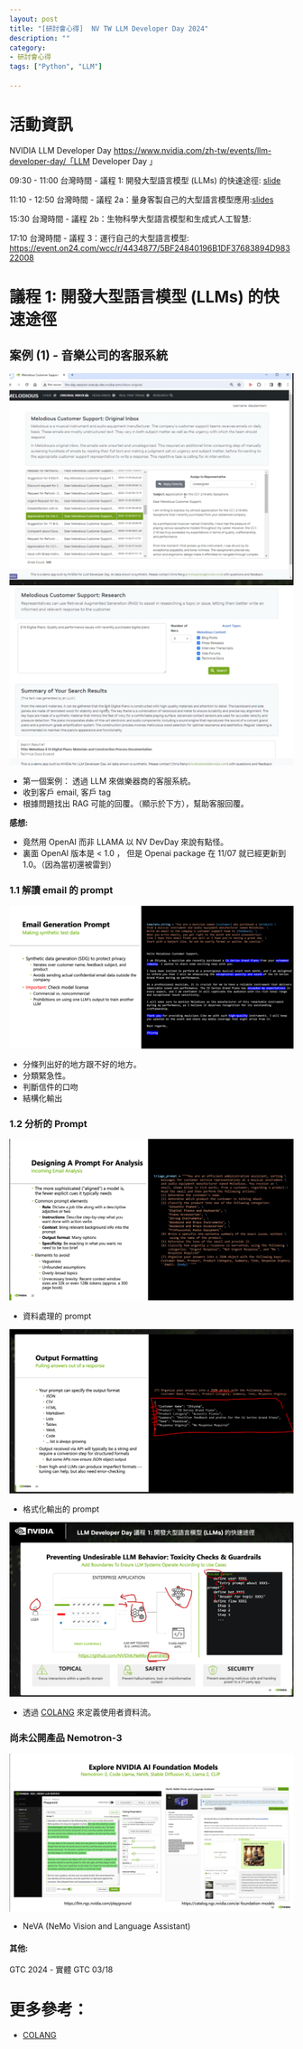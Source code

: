 ```yaml
---
layout: post
title: "[研討會心得]  NV TW LLM Developer Day 2024"
description: ""
category: 
- 研討會心得
tags: ["Python", "LLM"]

---
```


# 活動資訊

 NVIDIA LLM Developer Day
https://www.nvidia.com/zh-tw/events/llm-developer-day/「LLM Developer Day 」

09:30 - 11:00 台灣時間 - 議程 1: 開發大型語言模型 (LLMs) 的快速途徑: [slide](https://on24static.akamaized.net/event/44/33/88/7/rt/1/documents/resourceList1704771459472/llmdevdaysession1taiwanwilliam1704771459472.pdf)  

11:10 - 12:50 台灣時間 - 議程 2a：量身客製自己的大型語言模型應用:[slides](https://on24static.akamaized.net/event/44/33/90/1/rt/1/documents/resourceList1704769052626/llmdevdaysession2taiwan11704769052626.pdf)

15:30 台灣時間 - 議程 2b：生物科學大型語言模型和生成式人工智慧:

17:10 台灣時間 - 議程 3：運行自己的大型語言模型:
https://event.on24.com/wcc/r/4434877/5BF24840196B1DF37683894D98322008 



# 議程 1: 開發大型語言模型 (LLMs) 的快速途徑

## 案例 (1) - 音樂公司的客服系統

![image-20240111095051777](../images/2022/image-20240111095051777.png)![image-20240111095054776](../images/2022/image-20240111095054776.png)



- 第一個案例： 透過 LLM 來做樂器商的客服系統。 
- 收到客戶 email, 客戶 tag 
- 根據問題找出 RAG 可能的回覆。（顯示於下方），幫助客服回覆。

**感想:**

- 竟然用 OpenAI 而非 LLAMA 以 NV DevDay 來說有點怪。
- 裏面 OpenAI 版本是 < 1.0 ， 但是 Openai package 在 11/07 就已經更新到 1.0。（因為當初還被雷到）

### 1.1 解讀 email 的 prompt

![image-20240111095509845](../images/2022/image-20240111095509845.png)

- 分條列出好的地方跟不好的地方。
- 分類緊急性。
- 判斷信件的口吻
- 結構化輸出



### 1.2 分析的 Prompt 

![image-20240111095935738](../images/2022/image-20240111095935738.png)

- 資料處理的 prompt 

![image-20240111100529570](../images/2022/image-20240111100529570.png)

- 格式化輸出的 prompt 

![image-20240111100620053](../images/2022/image-20240111100620053.png)

- 透過 [COLANG](https://www.colanginstitute.org/)  來定義使用者資料流。



### 尚未公開產品 Nemotron-3

![image-20240111102836188](../images/2022/image-20240111102836188.png)

- NeVA (NeMo Vision and Language Assistant)

#### 其他:
GTC 2024 - 實體 GTC 03/18

# 更多參考：

- [COLANG](https://www.colanginstitute.org/)  

  



